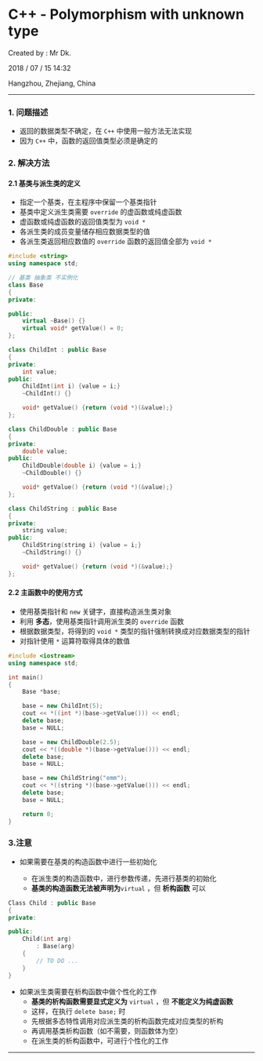 # C++ - Polymorphism with unknown type

Created by : Mr Dk.

2018 / 07 / 15 14:32

Hangzhou, Zhejiang, China

---

### 1. 问题描述

* 返回的数据类型不确定，在 `C++` 中使用一般方法无法实现
* 因为 `C++` 中，函数的返回值类型必须是确定的

### 2. 解决方法

#### 2.1 基类与派生类的定义

* 指定一个基类，在主程序中保留一个基类指针
* 基类中定义派生类需要 `override` 的虚函数或纯虚函数
* 虚函数或纯虚函数的返回值类型为 `void *`
* 各派生类的成员变量储存相应数据类型的值
* 各派生类返回相应数值的 `override` 函数的返回值全部为 `void *`

```C++
#include <string>
using namespace std;

// 基类 抽象类 不实例化
class Base 
{
private:

public:
    virtual ~Base() {}
    virtual void* getValue() = 0;
};

class ChildInt : public Base 
{
private: 
    int value;
public: 
    ChildInt(int i) {value = i;}
    ~ChildInt() {}

    void* getValue() {return (void *)(&value);}
};

class ChildDouble : public Base 
{
private: 
    double value;
public:
    ChildDouble(double i) {value = i;}
    ~ChildDouble() {}

    void* getValue() {return (void *)(&value);}
};

class ChildString : public Base
{
private:
    string value;
public: 
    ChildString(string i) {value = i;}
    ~ChildString() {}

    void* getValue() {return (void *)(&value);}
};
```

#### 2.2 主函数中的使用方式

* 使用基类指针和 `new` 关键字，直接构造派生类对象
* 利用 __多态__，使用基类指针调用派生类的 `override` 函数
* 根据数据类型，将得到的 `void *` 类型的指针强制转换成对应数据类型的指针
* 对指针使用 `*` 运算符取得具体的数值

```C++
#include <iostream>
using namespace std;

int main() 
{
    Base *base;

    base = new ChildInt(5);
    cout << *((int *)(base->getValue())) << endl;
    delete base;
    base = NULL;

    base = new ChildDouble(2.5);
    cout << *((double *)(base->getValue())) << endl;
    delete base;
    base = NULL;

    base = new ChildString("emm");
    cout << *((string *)(base->getValue())) << endl;
    delete base;
    base = NULL;

    return 0;
}
```

### 3.注意

* 如果需要在基类的构造函数中进行一些初始化

  * 在派生类的构造函数中，进行参数传递，先进行基类的初始化
  * __基类的构造函数无法被声明为__`virtual` ，但 __析构函数__ 可以


```C++
Class Child : public Base
{
private:

public:
	Child(int arg)
		: Base(arg)
	{
        // TO DO ...
	}
}
```

* 如果派生类需要在析构函数中做个性化的工作
  *  __基类的析构函数需要显式定义为__  `virtual` ，但 __不能定义为纯虚函数__
  * 这样，在执行 `delete base;` 时
  * 先根据多态特性调用对应派生类的析构函数完成对应类型的析构
  * 再调用基类析构函数（如不需要，则函数体为空）
  * 在派生类的析构函数中，可进行个性化的工作

---

